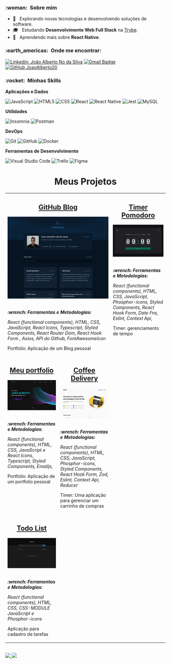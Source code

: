 <h3> :woman: &nbsp;Sobre mim </h3>

- 🤔 &nbsp; Explorando novas tecnologias e desenvolvendo soluções de software.
- 🎓 &nbsp; Estudando **Desenvolvimento Web Full Stack** na <a href="https://www.betrybe.com/" target="_blank" >Trybe</a>.
- 🌱 &nbsp; Aprendendo mais sobre **React Native**.


<h3> :earth_americas: &nbsp;Onde me encontrar: </h3> 

[![Linkedin: João Alberto No da Silva](https://img.shields.io/badge/-JoãoAlberto-blue?style=flat-square&logo=Linkedin&logoColor=white&link=https://www.linkedin.com/in/joão-alberto-no-da-silva)](https://www.linkedin.com/in/joão-alberto-no-da-silva)
[![Gmail Badge](https://img.shields.io/badge/-joaoalbertosv15@gmail.com-006bed?style=flat-square&logo=Gmail&logoColor=white&link=mailto:joaoalbertosv15@gmail.com)](mailto:joaoalbertosv15@gmail.com)
[![GitHub JoaoAlberto20]( https://img.shields.io/github/followers/JoaoAlberto20?label=follow&style=social)](https://github.com/JoaoAlberto20)

<h3> :rocket: &nbsp;Minhas Skills </h3>

**Aplicações e Dados**

  ![JavaScript](https://img.shields.io/badge/-JavaScript-333333?style=flat&logo=javascript)
  ![HTML5](https://img.shields.io/badge/-HTML5-333333?style=flat&logo=HTML5)
  ![CSS](https://img.shields.io/badge/-CSS-333333?style=flat&logo=CSS3&logoColor=1572B6)
  ![React](https://img.shields.io/badge/-React-333333?style=flat&logo=react)
  ![React Native](https://img.shields.io/badge/-React%20Native-333333?style=flat&logo=react)
  ![Jest](https://img.shields.io/badge/-Jest-333333?style=flat&logo=jest)
  ![MySQL](https://img.shields.io/badge/-MySQL-333333?style=flat&logo=mysql)

**Utilidades**

  ![Insomnia](https://img.shields.io/badge/-Insomnia-333333?style=flat&logo=insomnia)
  ![Postman](https://img.shields.io/badge/-Postman-333333?style=flat&logo=postman)

**DevOps**

  ![Git](https://img.shields.io/badge/-Git-333333?style=flat&logo=git)
  ![GitHub](https://img.shields.io/badge/-GitHub-333333?style=flat&logo=github)
  ![Docker](https://img.shields.io/badge/-Docker-333333?style=flat&logo=docker)

**Ferramentas de Desenvolvimento**

  ![Visual Studio Code](https://img.shields.io/badge/-Visual%20Studio%20Code-333333?style=flat&logo=visual-studio-code&logoColor=007ACC)
  ![Trello](https://img.shields.io/badge/-Trello-333333?style=flat&logo=trello&logoColor=007ACC)
  ![Figma](https://img.shields.io/badge/-Figma-333333?style=flat&logo=figma&logoColor=007ACC)

<h1 align="center">Meus Projetos</h1>

<table width="100%" >
    <tr>
      <td valign="top">
        <h2 align="center">
          <a 
            href="https://github.com/JoaoAlberto20/github-blog" 
            target="_blank">
            GitHub Blog
          </a>
        </h2>
        <a 
          href="https://github-blog-chi.vercel.app" 
          target="_blank"><img width="100%" 
          src="./assets/GitHub-Blog.png" 
          alt="Project-preview" /></a>
        <br>
        <br>
        <p>
          <em>
            <strong>
            :wrench: Ferramentas e Metodologias:
            </strong> 
            <p> 
              React (functional components), HTML, CSS, JavaScript, React Icons, Typescript, Styled Components, React Router Dom, React Hook Form , 
              Axios, API do Github, FontAwesomeIcon
            </p>
          </em>
        </p>
        <p>Portfolio: Aplicação de um Blog pessoal</p>
      </td>
      <td valign="top">
        <h2 align="center">
          <a 
            href="https://github.com/JoaoAlberto20/Timer-Pomodoro" 
            target="_blank">
            Timer Pomodoro
          </a>
        </h2>
        <a 
          href="https://timer-pomodoro-kappa.vercel.app/" 
          target="_blank"><img width="100%" 
          src="./assets/timerPomodoro.png" 
          alt="Project-preview" /></a>
        <br>
        <br>
        <p>
          <em>
            <strong>
            :wrench: Ferramentas e Metodologias:
            </strong> 
            <p> 
              React (functional components), HTML, CSS, JavaScript,
              Phosphor-icons, Styled Components, React Hook Form, Date Fns,
              Eslint, Context Api, 
            </p>
          </em>
        </p>
        <p>Timer: gerenciamento de tempo</p>
      </td>
    </tr>
    <tr  style="display: grid; grid-template-columns: 1fr 1fr;" >
      <td valign="top">
        <h2 align="center">
          <a 
            href="https://github.com/JoaoAlberto20/my-portfolio" 
            target="_blank">
            Meu portfolio
          </a>
        </h2>
        <a 
          href="https://joaoalbertosv-dev.vercel.app/" 
          target="_blank"><img width="100%" 
          src="./assets/Portfolio.png" 
          alt="Project-preview" /></a>
        <br>
        <br>
        <p>
          <em>
            <strong>
            :wrench: Ferramentas e Metodologias:
            </strong> 
            <p> 
              React (functional components), HTML, CSS, JavaScript e React Icons, Typescript, Styled Components, Emailjs, 
            </p>
          </em>
        </p>
        <p>Portfolio: Aplicação de um portfolio pessoal</p>
      </td>
     <td valign="top">
      <h2 align="center">
        <a 
          href="https://github.com/JoaoAlberto20/coffeeDelivery" 
          target="_blank">
          Coffee Delivery
        </a>
      </h2>
      <a 
        href="https://timer-pomodoro-kappa.vercel.app/" 
        target="_blank"><img width="100%" 
        src="./assets/CoffeeDelivery.png" 
        alt="Project-preview" /></a>
      <br>
      <br>
      <p>
        <em>
          <strong>
          :wrench: Ferramentas e Metodologias:
          </strong> 
          <p> 
            React (functional components), HTML, CSS, JavaScript,
            Phosphor-icons, Styled Components, React Hook Form, Zod,
            Eslint, Context Api, Reducer 
          </p>
        </em>
      </p>
      <p>Timer: Uma aplicação para gerenciar  um carrinho de compras</p>
    </td>
  </tr>
  <tr style="display: grid; grid-template-columns: 1fr 1fr;" >
    <td valign="top">
      <h2 align="center">
        <a 
          href="https://github.com/JoaoAlberto20/todoList" 
          target="_blank">
          Todo List
        </a>
      </h2>
      <a 
        href="https://todo-list-prv6j0wte-joaoalberto20.vercel.app/" 
        target="_blank"><img width="100%" 
        src="./assets/TodoList.png" 
        alt="Project-preview" /></a>
      <br>
      <br>
      <p>
        <em>
          <strong>
          :wrench: Ferramentas e Metodologias:
          </strong> 
          <p> 
            React (functional components), HTML, CSS, CSS-MODULE JavaScript e Phosphor-icons 
          </p>
        </em>
      </p>
      <p>Aplicação para cadastro de tarefas</p>
    </td>
  </tr>
</table>
<br />

<div align="left">
  <a href="https://github.com/JoaoAlberto20">
  <img  height="180em" src="https://github-readme-stats.vercel.app/api?username=JoaoAlberto20&show_icons=true&theme=dracula&include_all_commits=true&count_private=true"/>
  <img height="180em" src="https://github-readme-stats.vercel.app/api/top-langs/?username=JoaoAlberto20&layout=compact&langs_count=7&theme=dracula"/>
</div>
